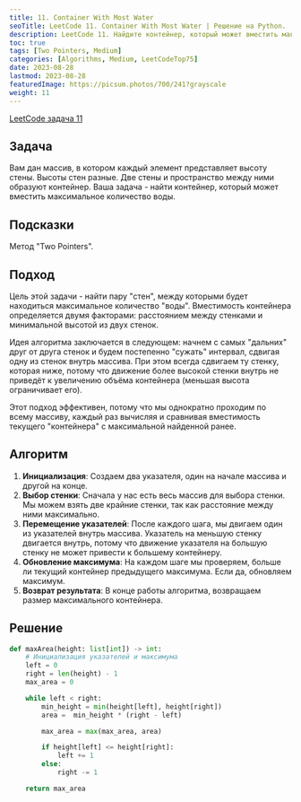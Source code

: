 ```yaml
---
title: 11. Container With Most Water
seoTitle: LeetCode 11. Container With Most Water | Решение на Python.
description: LeetCode 11. Найдите контейнер, который может вместить максимальное количество воды. Разбор задачи.
toc: true
tags: [Two Pointers, Medium]
categories: [Algorithms, Medium, LeetCodeTop75]
date: 2023-08-28
lastmod: 2023-08-28
featuredImage: https://picsum.photos/700/241?grayscale
weight: 11
---
```


[LeetCode задача 11](<https://leetcode.com/problems/container-with-most-water/>)

## Задача

Вам дан массив, в котором каждый элемент представляет высоту стены. Высоты стен разные. Две стены и пространство между ними образуют контейнер. Ваша задача - найти контейнер, который может вместить максимальное количество воды.

## Подсказки

Метод "Two Pointers".

## Подход

Цель этой задачи - найти пару "стен", между которыми будет находиться максимальное количество "воды". Вместимость контейнера определяется двумя факторами: расстоянием между стенками и минимальной высотой из двух стенок.

Идея алгоритма заключается в следующем: начнем с самых "дальних" друг от друга стенок и будем постепенно "сужать" интервал, сдвигая одну из стенок внутрь массива. При этом всегда сдвигаем ту стенку, которая ниже, потому что движение более высокой стенки внутрь не приведёт к увеличению объёма контейнера (меньшая высота ограничивает его).

Этот подход эффективен, потому что мы однократно проходим по всему массиву, каждый раз вычисляя и сравнивая вместимость текущего "контейнера" с максимальной найденной ранее.

## Алгоритм

1. **Инициализация**: Создаем два указателя, один на начале массива и другой на конце.
2. **Выбор стенки**: Сначала у нас есть весь массив для выбора стенки. Мы можем взять две крайние стенки, так как расстояние между ними максимально.
3. **Перемещение указателей**: После каждого шага, мы двигаем один из указателей внутрь массива. Указатель на меньшую стенку двигается внутрь, потому что движение указателя на большую стенку не может привести к большему контейнеру.
4. **Обновление максимума**: На каждом шаге мы проверяем, больше ли текущий контейнер предыдущего максимума. Если да, обновляем максимум.
5. **Возврат результата**: В конце работы алгоритма, возвращаем размер максимального контейнера.

## Решение

```python
def maxArea(height: list[int]) -> int:
    # Инициализация указателей и максимума
    left = 0
    right = len(height) - 1
    max_area = 0

    while left < right:
        min_height = min(height[left], height[right])
        area =  min_height * (right - left)

        max_area = max(max_area, area)

        if height[left] <= height[right]:
            left += 1
        else:
            right -= 1

    return max_area
```
